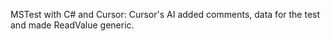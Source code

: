 MSTest with C# and Cursor:
Cursor's AI added comments, data for the test and made ReadValue generic. 
